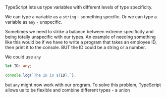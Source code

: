 TypeScript lets us type variables with different levels of type specificity.

We can type a variable as a ```string``` - something specific. Or we can type a variable as ```any``` - unspecific.

Sometimes we need to strike a balance between extreme specificity and being totally unspecific with our types.  An example of needing something like this would be if we have to write a program that takes an employee ID, then print it to the console. BUT the ID could be a string or a number.

We could use ```any```

``` typescript
let ID: any;
 
console.log(`The ID is ${ID}.`);
```

but ```any``` might now work with our program.  To solve this problem, TypeScript allows us to be flexible and combine different types - a union